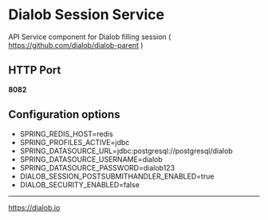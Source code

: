 # Dialob Session Service

API Service component for Dialob filling session ( https://github.com/dialob/dialob-parent )

## HTTP Port

**8082**

## Configuration options

- SPRING_REDIS_HOST=redis
- SPRING_PROFILES_ACTIVE=jdbc
- SPRING_DATASOURCE_URL=jdbc:postgresql://postgresql/dialob
- SPRING_DATASOURCE_USERNAME=dialob
- SPRING_DATASOURCE_PASSWORD=dialob123
- DIALOB_SESSION_POSTSUBMITHANDLER_ENABLED=true
- DIALOB_SECURITY_ENABLED=false

---

https://dialob.io